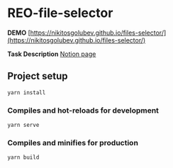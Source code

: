 # REO-file-selector

**DEMO**
[https://nikitosgolubev.github.io/files-selector/](https://nikitosgolubev.github.io/files-selector/)

**Task Description**
[Notion page](https://reoso.notion.site/File-Selector-case-7fb10e9fa9f242e9b30228dcaca7eb87)

## Project setup
```
yarn install
```

### Compiles and hot-reloads for development
```
yarn serve
```

### Compiles and minifies for production
```
yarn build
```
